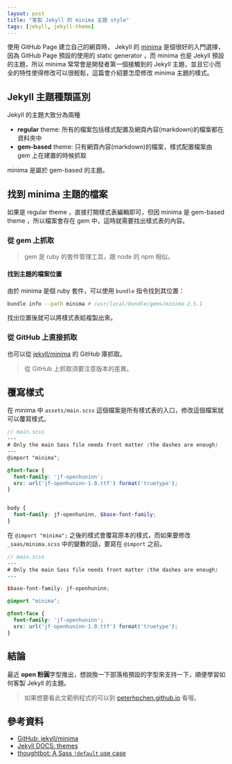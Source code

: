 ```yaml
---
layout: post
title: "客製 Jekyll 的 minima 主題 style"
tags: [jekyll, jekyll-theme]
---
```


使用 GitHub Page 建立自己的網頁時， Jekyll 的 [minima](https://github.com/jekyll/minima) 是個很好的入門選擇，因為 GitHub Page 預設的使用的 static generator ，而 minima 也是 Jekyll 預設的主題，所以 minima 常常會是開發者第一個接觸到的 Jekyll 主題，並且它小而全的特性使得修改可以很輕鬆，這篇會介紹要怎麼修改 minima 主題的樣式。

## Jekyll 主題種類區別

Jekyll 的主題大致分為兩種

* **regular** theme: 所有的檔案包括樣式配置及網頁內容(markdown)的檔案都在資料夾中
* **gem-based** theme: 只有網頁內容(markdown)的檔案，樣式配置檔案由 gem 上在建置的時候抓取

minima 是屬於 gem-based 的主題。

## 找到 minima 主題的檔案

如果是 regular theme ，直接打開樣式表編輯即可，但因 minima 是 gem-based theme ，所以檔案會存在 gem 中，這時就需要找出樣式表的內容。

### 從 gem 上抓取

> gem 是 ruby 的套件管理工具，跟 node 的 npm 相似。

#### 找到主題的檔案位置

由於 minima 是個 ruby 套件，可以使用 `bundle` 指令找到其位置：

```bash
bundle info --path minima # /usr/local/bundle/gems/minima-2.5.1
```

找出位置後就可以將樣式表給複製出來。

### 從 GitHub 上直接抓取

也可以從 [jekyll/minima](https://github.com/jekyll/minima/tree/2.5-stable) 的 GitHub 庫抓取。

> 從 GitHub 上抓取須要注意版本的差異。

## 覆寫樣式

在 minima 中 `assets/main.scss` 這個檔案是所有樣式表的入口，修改這個檔案就可以覆寫樣式。

```scss
// main.scss
---
# Only the main Sass file needs front matter (the dashes are enough)
---
@import "minima";

@font-face {
  font-family: 'jf-openhuninn';
  src: url('jf-openhuninn-1.0.ttf') format('truetype');
}


body {
  font-family: jf-openhuninn, $base-font-family;
}
```

在 `@import "minima";` 之後的樣式會覆寫原本的樣式，而如果要修改 `_saas/minima.scss` 中的變數的話，要寫在 `@import` 之前。

```scss
// main.scss
---
# Only the main Sass file needs front matter (the dashes are enough)
---

$base-font-family: jf-openhuninn;

@import "minima";

@font-face {
  font-family: 'jf-openhuninn';
  src: url('jf-openhuninn-1.0.ttf') format('truetype');
}
```

## 結論

最近 **open 粉圓**字型推出，想說換一下部落格預設的字型來支持一下，順便學習如何客製 Jekyll 的主題。

> 如果想要看此文範例程式的可以到 [peterhpchen.github.io](https://github.com/peterhpchen/peterhpchen.github.io) 看喔。

## 參考資料

* [GitHub: jekyll/minima](https://github.com/jekyll/minima/tree/2.5-stable)
* [Jekyll DOCS: themes](https://jekyllrb.com/docs/themes/)
* [thoughtbot: A Sass `!default` use case](https://thoughtbot.com/blog/sass-default)